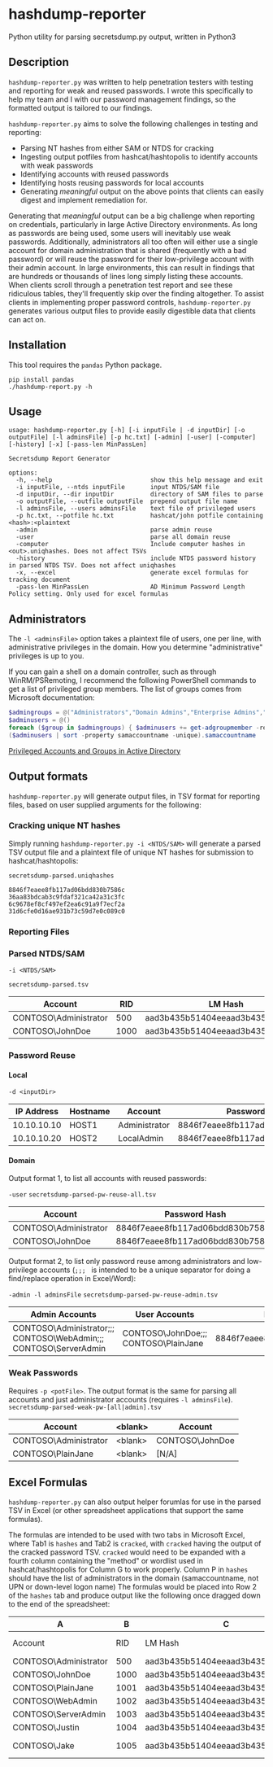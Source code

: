 # hashdump-reporter
Python utility for parsing secretsdump.py output, written in Python3

## Description
`hashdump-reporter.py` was written to help penetration testers with testing and reporting for weak and reused passwords. I wrote this specifically to help my team and I with our password management findings, so the formatted output is tailored to our findings.<p>
`hashdump-reporter.py` aims to solve the following challenges in testing and reporting:
- Parsing NT hashes from either SAM or NTDS for cracking
- Ingesting output potfiles from hashcat/hashtopolis to identify accounts with weak passwords
- Identifying accounts with reused passwords
- Identifying hosts reusing passwords for local accounts
- Generating *meaningful* output on the above points that clients can easily digest and implement remediation for.
<p>

Generating that *meaningful* output can be a big challenge when reporting on credentials, particularly in large Active Directory environments. As long as passwords are being used, some users will inevitably use weak passwords. Additionally, administrators all too often will either use a single account for domain administration that is shared (frequently with a bad password) or will reuse the password for their low-privilege account with their admin account. In large environments, this can result in findings that are hundreds or thousands of lines long simply listing these accounts. When clients scroll through a penetration test report and see these ridiculous tables, they'll frequently skip over the finding altogether. To assist clients in implementing proper password controls, `hashdump-reporter.py` generates various output files to provide easily digestible data that clients can act on.

## Installation
This tool requires the `pandas` Python package.
```
pip install pandas
./hashdump-report.py -h
```

## Usage
```
usage: hashdump-reporter.py [-h] [-i inputFile | -d inputDir] [-o outputFile] [-l adminsFile] [-p hc.txt] [-admin] [-user] [-computer] [-history] [-x] [-pass-len MinPassLen]

Secretsdump Report Generator

options:
  -h, --help                           show this help message and exit
  -i inputFile, --ntds inputFile       input NTDS/SAM file
  -d inputDir, --dir inputDir          directory of SAM files to parse
  -o outputFile, --outfile outputFile  prepend output file name
  -l adminsFile, --users adminsFile    text file of privileged users
  -p hc.txt, --potfile hc.txt          hashcat/john potfile containing <hash>:<plaintext
  -admin                               parse admin reuse
  -user                                parse all domain reuse
  -computer                            Include computer hashes in <out>.uniqhashes. Does not affect TSVs
  -history                             include NTDS password history in parsed NTDS TSV. Does not affect uniqhashes
  -x, --excel                          generate excel formulas for tracking document
  -pass-len MinPassLen                 AD Minimum Password Length Policy setting. Only used for excel formulas
```

## Administrators
The `-l <adminsFile>` option takes a plaintext file of users, one per line, with administrative privileges in the domain. How you determine "administrative" privileges is up to you.<p>
If you can gain a shell on a domain controller, such as through WinRM/PSRemoting, I recommend the following PowerShell commands to get a list of privileged group members. The list of groups comes from Microsoft documentation:
```PowerShell
$admingroups = @("Administrators","Domain Admins","Enterprise Admins","Schema Admins","Account Operators","Backup Operators","Enterprise Key Admins","Group Policy Creator Owners", "Cert Publishers", "DnsAdmins")
$adminusers = @()
foreach ($group in $admingroups) { $adminusers += get-adgroupmember -rec $group }
($adminusers | sort -property samaccountname -unique).samaccountname
```
[Privileged Accounts and Groups in Active Directory](https://learn.microsoft.com/en-us/windows-server/identity/ad-ds/plan/security-best-practices/appendix-b--privileged-accounts-and-groups-in-active-directory)



## Output formats
`hashdump-reporter.py` will generate output files, in TSV format for reporting files, based on user supplied arguments for the following:
### Cracking unique NT hashes
Simply running `hashdump-reporter.py -i <NTDS/SAM>` will generate a parsed TSV output file and a plaintext file of unique NT hashes for submission to hashcat/hashtopolis:<p>
`secretsdump-parsed.uniqhashes`<p>
```
8846f7eaee8fb117ad06bdd830b7586c
36aa83bdcab3c9fdaf321ca42a31c3fc
6c9678ef8cf497ef2ea6c91a9f7ecf2a
31d6cfe0d16ae931b73c59d7e0c089c0
```

### Reporting Files
### Parsed NTDS/SAM
`-i <NTDS/SAM>`<p>
`secretsdump-parsed.tsv`

| Account | RID | LM Hash | NT Hash |
| --- | --- | --- | --- |
| CONTOSO\Administrator | 500 | aad3b435b51404eeaad3b435b51404ee | 8846f7eaee8fb117ad06bdd830b7586c |
| CONTOSO\JohnDoe | 1000 | aad3b435b51404eeaad3b435b51404ee | 8846f7eaee8fb117ad06bdd830b7586c |

### Password Reuse
#### Local
`-d <inputDir>`

| IP Address | Hostname | Account | Password Hash |
| --- | --- | --- | --- |
| 10.10.10.10 | HOST1 | Administrator | 8846f7eaee8fb117ad06bdd830b7586c |
| 10.10.10.20 | HOST2 | LocalAdmin | 8846f7eaee8fb117ad06bdd830b7586c |

#### Domain
Output format 1, to list all accounts with reused passwords:<p>
`-user`
`secretsdump-parsed-pw-reuse-all.tsv`

| Account | Password Hash |
| --- | --- |
| CONTOSO\Administrator | 8846f7eaee8fb117ad06bdd830b7586c |
| CONTOSO\JohnDoe | 8846f7eaee8fb117ad06bdd830b7586c |

Output format 2, to list only password reuse among administrators and low-privilege accounts (`;;; ` is intended to be a unique separator for doing a find/replace operation in Excel/Word):<p>
`-admin -l adminsFile`
`secretsdump-parsed-pw-reuse-admin.tsv`

| Admin Accounts | User Accounts | Password Hash |
| --- | --- | --- |
| CONTOSO\Administrator;;; CONTOSO\WebAdmin;;; CONTOSO\ServerAdmin | CONTOSO\JohnDoe;;; CONTOSO\PlainJane | 8846f7eaee8fb117ad06bdd830b7586c |

### Weak Passwords
Requires `-p <potFile>`. The output format is the same for parsing all accounts and just administrator accounts (requires `-l adminsFile`).
`secretsdump-parsed-weak-pw-[all|admin].tsv`

| Account | \<blank\> | Account |
| --- | --- | --- |
| CONTOSO\Administrator | \<blank\> | CONTOSO\JohnDoe |
| CONTOSO\PlainJane | \<blank\> | [N/A] |

## Excel Formulas
`hashdump-reporter.py` can also output helper forumlas for use in the parsed TSV in Excel (or other spreadsheet applications that support the same formulas).<p>
The formulas are intended to be used with two tabs in Microsoft Excel, where Tab1 is `hashes` and Tab2 is `cracked`, with `cracked` having the output of the cracked password TSV. `cracked` would need to be expanded with a fourth column containing the "method" or wordlist used in hashcat/hashtopolis for Column G to work properly. Column P in `hashes` should have the list of administrators in the domain (samaccountname, not UPN or down-level logon name)
The formulas would be placed into Row 2 of the `hashes` tab and produce output like the following once dragged down to the end of the spreadsheet:

| A | B | C | D | E | F | G | H | I | J | K | L | M | N | O | P |
| --- | --- | --- | --- | --- | --- | --- | --- | --- | --- | --- | --- | --- | --- | --- | --- |
| Account | RID | LM Hash | NT Hash | Reuse | Cracked | Method | Plaintext | Password Length | isBelowMin | isAdmin | | Cracked: 86% | | | Administrators |
| CONTOSO\Administrator | 500 | aad3b435b51404eeaad3b435b51404ee | 8846f7eaee8fb117ad06bdd830b7586c | 3 | YES | Rockyou | password | 8 | - | YES | | | | | WebAdmin |
| CONTOSO\JohnDoe | 1000 | aad3b435b51404eeaad3b435b51404ee | 8846f7eaee8fb117ad06bdd830b7586c | 3 | YES | Rockyou | password | 8 | - | - | | | | | ServerAdmin |
| CONTOSO\PlainJane | 1001 | aad3b435b51404eeaad3b435b51404ee | 8846f7eaee8fb117ad06bdd830b7586c | 3 | YES | Rockyou | password | 8 | - | - | | | |
| CONTOSO\WebAdmin | 1002 | aad3b435b51404eeaad3b435b51404ee | 36aa83bdcab3c9fdaf321ca42a31c3fc | 2 | YES | Rockyou | pass | 4 | YES | YES | | | |
| CONTOSO\ServerAdmin | 1003 | aad3b435b51404eeaad3b435b51404ee | 36aa83bdcab3c9fdaf321ca42a31c3fc | 2 | YES | Rockyou | pass | 4 | YES | YES | | | |
| CONTOSO\Justin | 1004 | aad3b435b51404eeaad3b435b51404ee | 6c9678ef8cf497ef2ea6c91a9f7ecf2a | 1 | - | - | - | - | - | - | | | |
| CONTOSO\Jake | 1005 | aad3b435b51404eeaad3b435b51404ee | 31d6cfe0d16ae931b73c59d7e0c089c0 | 1 | YES | Blank | N/A [Blank] | - | - | - | | | |





